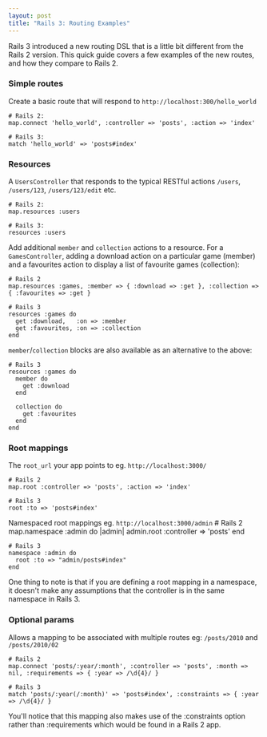 ```yaml
---
layout: post
title: "Rails 3: Routing Examples"
---
```


Rails 3 introduced a new routing DSL that is a little bit different from the Rails 2 version. This quick guide covers a few examples of the new routes, and how they compare to Rails 2.

### Simple routes

Create a basic route that will respond to `http://localhost:300/hello_world`

    # Rails 2:
    map.connect 'hello_world', :controller => 'posts', :action => 'index'
    
    # Rails 3:
    match 'hello_world' => 'posts#index'

### Resources

A `UsersController` that responds to the typical RESTful actions `/users`, `/users/123`, `/users/123/edit` etc.

    # Rails 2:
    map.resources :users
    
    # Rails 3:
    resources :users

Add additional `member` and `collection` actions to a resource. For a `GamesController`, adding a download action on a particular game (member) and a favourites action to display a list of favourite games (collection):

    # Rails 2
    map.resources :games, :member => { :download => :get }, :collection => { :favourites => :get }
    
    # Rails 3
    resources :games do
      get :download,   :on => :member
      get :favourites, :on => :collection
    end

`member`/`collection` blocks are also available as an alternative to the above:

    # Rails 3
    resources :games do
      member do
        get :download
      end

      collection do
        get :favourites
      end
    end

### Root mappings
The `root_url` your app points to eg. `http://localhost:3000/`

    # Rails 2
    map.root :controller => 'posts', :action => 'index'

    # Rails 3
    root :to => 'posts#index'

Namespaced root mappings eg. `http://localhost:3000/admin`
    # Rails 2
    map.namespace :admin do |admin|
      admin.root :controller => 'posts'
    end
    
    # Rails 3
    namespace :admin do
      root :to => "admin/posts#index"
    end

One thing to note is that if you are defining a root mapping in a namespace, it doesn't make any assumptions that the controller is in the same namespace in Rails 3.

### Optional params
Allows a mapping to be associated with multiple routes eg: `/posts/2010` and `/posts/2010/02`

    # Rails 2
    map.connect 'posts/:year/:month', :controller => 'posts', :month => nil, :requirements => { :year => /\d{4}/ }

    # Rails 3
    match 'posts/:year(/:month)' => 'posts#index', :constraints => { :year => /\d{4}/ }

You'll notice that this mapping also makes use of the :constraints option rather than :requirements which would be found in a Rails 2 app.
